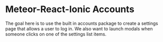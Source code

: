 # Meteor-React-Ionic Accounts

The goal here is to use the built in accounts package to create a settings page that allows a user to log in. We also want to launch modals when someone clicks on one of the settings list items.
